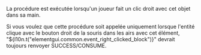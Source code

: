 La procédure est exécutée lorsqu'un joueur fait un clic droit avec cet objet dans sa main.

Si vous voulez que cette procédure soit appelée uniquement lorsque l'entité clique avec le bouton droit de la souris dans les airs avec cet élément, "${l10n.t("elementgui.common.event_right_clicked_block")}" devrait toujours renvoyer SUCCESS/CONSUME.